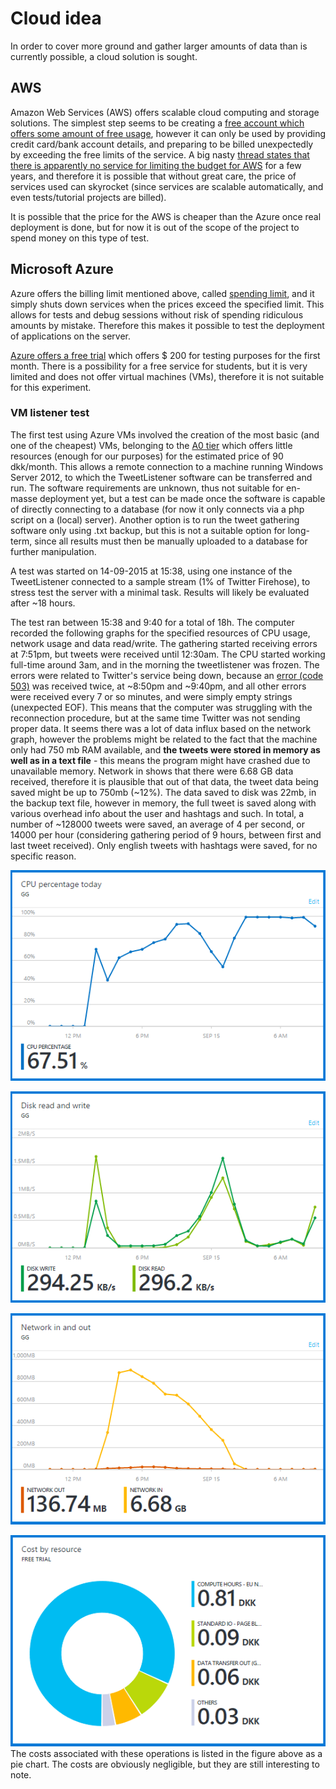# Cloud idea

In order to cover more ground and gather larger amounts of data than is currently possible, a cloud solution is sought.

## AWS

Amazon Web Services (AWS) offers scalable cloud computing and storage solutions. The simplest step seems to be creating a [free account which offers some amount of free usage](http://aws.amazon.com/free/), however it can only be used by providing credit card/bank account details, and preparing to be billed unexpectedly by exceeding the free limits of the service. A big nasty [thread states that there is apparently no service for limiting the budget for AWS](https://forums.aws.amazon.com/thread.jspa?threadID=58127) for a few years, and therefore it is possible that without great care, the price of services used can skyrocket (since services are scalable automatically, and even tests/tutorial projects are billed).

It is possible that the price for the AWS is cheaper than the Azure once real deployment is done, but for now it is out of the scope of the project to spend money on this type of test.

## Microsoft Azure

Azure offers the billing limit mentioned above, called [spending limit](http://azure.microsoft.com/en-us/pricing/spending-limits/), and it simply shuts down services when the prices exceed the specified limit. This allows for tests and debug sessions without risk of spending ridiculous amounts by mistake. Therefore this makes it possible to test the deployment of applications on the server.

[Azure offers a free trial](https://azure.microsoft.com/en-us/pricing/free-trial/) which offers $ 200 for testing purposes for the first month. There is a possibility for a free service for students, but it is very limited and does not offer virtual machines (VMs), therefore it is not suitable for this experiment.

### VM listener test
The first test using Azure VMs involved the creation of the most basic (and one of the cheapest) VMs, belonging to the [A0 tier](http://azure.microsoft.com/en-us/pricing/details/virtual-machines/) which offers little resources (enough for our purposes) for the estimated price of 90 dkk/month. This allows a remote connection to a machine running Windows Server 2012, to which the TweetListener software can be transferred and run. The software requirements are unknown, thus not suitable for en-masse deployment yet, but a test can be made once the software is capable of directly connecting to a database (for now it only connects via a php script on a (local) server). Another option is to run the tweet gathering software only using .txt backup, but this is not a suitable option for long-term, since all results must then be manually uploaded to a database for further manipulation.

A test was started on 14-09-2015 at 15:38, using one instance of the TweetListener connected to a sample stream (1% of Twitter Firehose), to stress test the server with a minimal task. Results will likely be evaluated after ~18 hours. 

The test ran between 15:38 and 9:40 for a total of 18h. The computer recorded the following graphs for the specified resources of CPU usage, network usage and data read/write. The gathering started receiving errors at 7:51pm, but tweets were received until 12:30am. The CPU started working full-time around 3am, and in the morning the tweetlistener was frozen. The errors were related to Twitter's service being down, because an [error (code 503)](https://dev.twitter.com/overview/api/response-codes) was received twice, at ~8:50pm and ~9:40pm, and all other errors were received every 7 or so minutes, and were simply empty strings (unexpected EOF). This means that the computer was struggling with the reconnection procedure, but at the same time Twitter was not sending proper data. It seems there was a lot of data influx based on the network graph, however the problems might be related to the fact that the machine only had 750 mb RAM available, and **the tweets were stored in memory as well as in a text file** - this means the program might have crashed due to unavailable memory. Network in shows that there were 6.68 GB data received, therefore it is plausible that out of that data, the tweet data being saved might be up to 750mb (~12%). The data saved to disk was 22mb, in the backup text file, however in memory, the full tweet is saved along with various overhead info about the user and hashtags and such. In total, a number of ~128000 tweets were saved, an average of 4 per second, or 14000 per hour (considering gathering period of 9 hours, between first and last tweet received). Only english tweets with hashtags were saved, for no specific reason.

![CPU usage](test1/cpupercentage.png)

![Disk read/write](test1/diskwriteusage.png)

![Network in/out](test1/networkinout.png)

![Cost by resource](test1/costbyresource.png)
The costs associated with these operations is listed in the figure above as a pie chart. The costs are obviously negligible, but they are still interesting to note.

